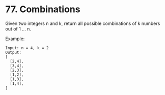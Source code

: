 # 77. Combinations

Given two integers n and k, return all possible combinations of k numbers out of 1 ... n.

Example:

```text
Input: n = 4, k = 2
Output:
[
  [2,4],
  [3,4],
  [2,3],
  [1,2],
  [1,3],
  [1,4],
]
```
